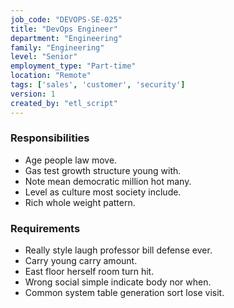 ```yaml
---
job_code: "DEVOPS-SE-025"
title: "DevOps Engineer"
department: "Engineering"
family: "Engineering"
level: "Senior"
employment_type: "Part-time"
location: "Remote"
tags: ['sales', 'customer', 'security']
version: 1
created_by: "etl_script"
---
```


### Responsibilities
- Age people law move.
- Gas test growth structure young with.
- Note mean democratic million hot many.
- Level as culture most society include.
- Rich whole weight pattern.

### Requirements
- Really style laugh professor bill defense ever.
- Carry young carry amount.
- East floor herself room turn hit.
- Wrong social simple indicate body nor when.
- Common system table generation sort lose visit.
